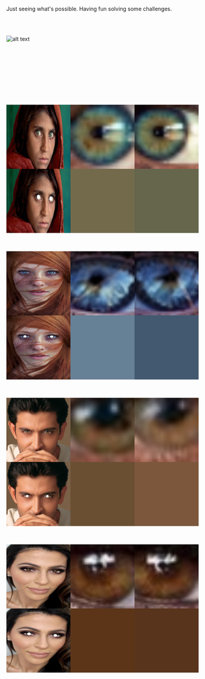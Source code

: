
Just seeing what's possible. Having fun solving some challenges.

<br>
<br>

![alt text](https://raw.githubusercontent.com/tjbergstrom/eye-gaze-tracking/master/vids/save4.gif)

<br>
<br>
<br>
<br>
<br>
<br>
<br>
<br>

![alt text](https://raw.githubusercontent.com/tjbergstrom/eye-gaze-tracking/master/images/tmp_0.png)

<br>

![alt text](https://raw.githubusercontent.com/tjbergstrom/eye-gaze-tracking/master/images/tmp_1.png)

<br>

![alt text](https://raw.githubusercontent.com/tjbergstrom/eye-gaze-tracking/master/images/tmp_2.png)

<br>

![alt text](https://raw.githubusercontent.com/tjbergstrom/eye-gaze-tracking/master/images/tmp_3.png)




